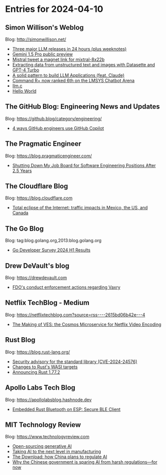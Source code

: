 # Entries for 2024-04-10
## Simon Willison's Weblog 
Blog: http://simonwillison.net/ 

- [Three major LLM releases in 24 hours (plus weeknotes)](https://simonwillison.net/2024/Apr/10/weeknotes-llm-releases/#atom-everything)
- [Gemini 1.5 Pro public preview](https://simonwillison.net/2024/Apr/10/gemini-15-pro-public-preview/#atom-everything)
- [Mistral tweet a magnet link for mixtral-8x22b](https://simonwillison.net/2024/Apr/10/mixtral-8x22b/#atom-everything)
- [Extracting data from unstructured text and images with Datasette and GPT-4 Turbo](https://simonwillison.net/2024/Apr/9/datasette-extract/#atom-everything)
- [A solid pattern to build LLM Applications (feat. Claude)](https://simonwillison.net/2024/Apr/9/a-solid-pattern-to-build-llm-applications/#atom-everything)
- [Command R+ now ranked 6th on the LMSYS Chatbot Arena](https://simonwillison.net/2024/Apr/9/command-r/#atom-everything)
- [llm.c](https://simonwillison.net/2024/Apr/9/llmc/#atom-everything)
- [Hello World](https://simonwillison.net/2024/Apr/9/hello-world/#atom-everything)
## The GitHub Blog: Engineering News and Updates 
Blog: https://github.blog/category/engineering/ 

- [4 ways GitHub engineers use GitHub Copilot](https://github.blog/2024-04-09-4-ways-github-engineers-use-github-copilot/)
## The Pragmatic Engineer 
Blog: https://blog.pragmaticengineer.com/ 

- [Shutting Down My Job Board for Software Engineering Positions After 2.5 Years](https://blog.pragmaticengineer.com/tech-jobs-board/)
##  The Cloudflare Blog  
Blog: https://blog.cloudflare.com 

- [Total eclipse of the Internet: traffic impacts in Mexico, the US, and Canada](https://blog.cloudflare.com/total-eclipse-internet-traffic-impacts-mexico-us-canada)
## The Go Blog 
Blog: tag:blog.golang.org,2013:blog.golang.org 

- [Go Developer Survey 2024 H1 Results](https://go.dev/blog/survey2024-h1-results)
## Drew DeVault's blog 
Blog: https://drewdevault.com 

- [FDO's conduct enforcement actions regarding Vaxry](https://drewdevault.com/2024/04/09/2024-04-09-FDO-conduct-enforcement.html)
## Netflix TechBlog - Medium 
Blog: https://netflixtechblog.com?source=rss----2615bd06b42e---4 

- [The Making of VES: the Cosmos Microservice for Netflix Video Encoding](https://netflixtechblog.com/the-making-of-ves-the-cosmos-microservice-for-netflix-video-encoding-946b9b3cd300?source=rss----2615bd06b42e---4)
## Rust Blog 
Blog: https://blog.rust-lang.org/ 

- [Security advisory for the standard library (CVE-2024-24576)](https://blog.rust-lang.org/2024/04/09/cve-2024-24576.html)
- [Changes to Rust's WASI targets](https://blog.rust-lang.org/2024/04/09/updates-to-rusts-wasi-targets.html)
- [Announcing Rust 1.77.2](https://blog.rust-lang.org/2024/04/09/Rust-1.77.2.html)
## Apollo Labs Tech Blog 
Blog: https://apollolabsblog.hashnode.dev 

- [Embedded Rust Bluetooth on ESP: Secure BLE Client](https://apollolabsblog.hashnode.dev/embedded-rust-bluetooth-on-esp-secure-ble-client)
## MIT Technology Review 
Blog: https://www.technologyreview.com 

- [Open-sourcing generative AI](https://www.technologyreview.com/2024/04/09/1087440/open-sourcing-generative-ai/)
- [Taking AI to the next level in manufacturing](https://www.technologyreview.com/2024/04/09/1090880/taking-ai-to-the-next-level-in-manufacturing/)
- [The Download: how China plans to regulate AI](https://www.technologyreview.com/2024/04/09/1091010/the-download-how-china-plans-to-regulate-ai/)
- [Why the Chinese government is sparing AI from harsh regulations—for now](https://www.technologyreview.com/2024/04/09/1091004/china-tech-regulation-harsh-zhang/)